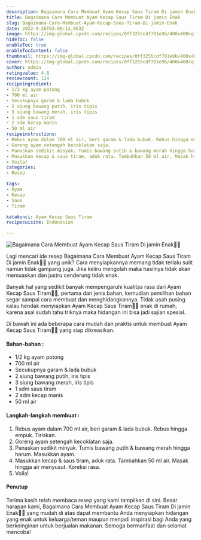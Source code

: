 ```yaml
---
description: Bagaimana Cara Membuat Ayam Kecap Saus Tiram Di jamin Enak"
title: Bagaimana Cara Membuat Ayam Kecap Saus Tiram Di jamin Enak
slug: Bagaimana-Cara-Membuat-Ayam-Kecap-Saus-Tiram-Di-jamin-Enak
date: 2022-9-26T03:09:12.063Z
image: https://img-global.cpcdn.com/recipes/0ff3255cdf701e9b/400x400cq70/photo.jpg
hideToc: false
enableToc: true
enableTocContent: false
thumbnail: https://img-global.cpcdn.com/recipes/0ff3255cdf701e9b/400x400cq70/photo.jpg
cover: https://img-global.cpcdn.com/recipes/0ff3255cdf701e9b/400x400cq70/photo.jpg
author: admin
ratingvalue: 4.8
reviewcount: 124
recipeingredient:
- 1/2 kg ayam potong
- 700 ml air
- Secukupnya garam & lada bubuk
- 2 siung bawang putih, iris tipis
- 3 siung bawang merah, iris tipis
- 1 sdm saus tiram
- 2 sdm kecap manis
- 50 ml air
recipeinstructions:
- Rebus ayam dalam 700 ml air, beri garam & lada bubuk. Rebus hingga empuk. Tiriskan.
- Goreng ayam setengah kecoklatan saja.
- Panaskan sedikit minyak. Tumis bawang putih & bawang merah hingga harum. Masukkan ayam.
- Masukkan kecap & saus tiram, aduk rata. Tambahkan 50 ml air. Masak hingga air menyusut. Koreksi rasa.
- Voila!
categories:
- Resep

tags:
- Ayam
- Kecap
- Saus
- Tiram

katakunci: Ayam Kecap Saus Tiram
recipecuisine: Indonesian

---
```


![Bagaimana Cara Membuat Ayam Kecap Saus Tiram Di jamin Enak👩‍🍳](https://img-global.cpcdn.com/recipes/0ff3255cdf701e9b/400x400cq70/photo.jpg)

Lagi mencari ide resep Bagaimana Cara Membuat Ayam Kecap Saus Tiram Di jamin Enak👩‍🍳 yang unik? Cara menyiapkannya memang tidak terlalu sulit namun tidak gampang juga. Jika keliru mengolah maka hasilnya tidak akan memuaskan dan justru cenderung tidak enak.

Banyak hal yang sedikit banyak mempengaruhi kualitas rasa dari Ayam Kecap Saus Tiram👩‍🍳, pertama dari jenis bahan, kemudian pemilihan bahan segar sampai cara membuat dan menghidangkannya. Tidak usah pusing kalau hendak menyiapkan Ayam Kecap Saus Tiram👩‍🍳 enak di rumah, karena asal sudah tahu triknya maka hidangan ini bisa jadi sajian spesial.

Di bawah ini ada beberapa cara mudah dan praktis untuk membuat Ayam Kecap Saus Tiram👩‍🍳 yang siap dikreasikan.

<!--inarticleads1-->

#### Bahan-bahan :

- 1/2 kg ayam potong
- 700 ml air
- Secukupnya garam & lada bubuk
- 2 siung bawang putih, iris tipis
- 3 siung bawang merah, iris tipis
- 1 sdm saus tiram
- 2 sdm kecap manis
- 50 ml air

<!--inarticleads2-->

#### Langkah-langkah membuat :

1. Rebus ayam dalam 700 ml air, beri garam & lada bubuk. Rebus hingga empuk. Tiriskan.
1. Goreng ayam setengah kecoklatan saja.
1. Panaskan sedikit minyak. Tumis bawang putih & bawang merah hingga harum. Masukkan ayam.
1. Masukkan kecap & saus tiram, aduk rata. Tambahkan 50 ml air. Masak hingga air menyusut. Koreksi rasa.
1. Voila!

#### Penutup

Terima kasih telah membaca resep yang kami tampilkan di sini. Besar harapan kami, Bagaimana Cara Membuat Ayam Kecap Saus Tiram Di jamin Enak👩‍🍳 yang mudah di atas dapat membantu Anda menyiapkan hidangan yang enak untuk keluarga/teman maupun menjadi inspirasi bagi Anda yang berkeinginan untuk berjualan makanan. Semoga bermanfaat dan selamat mencoba!